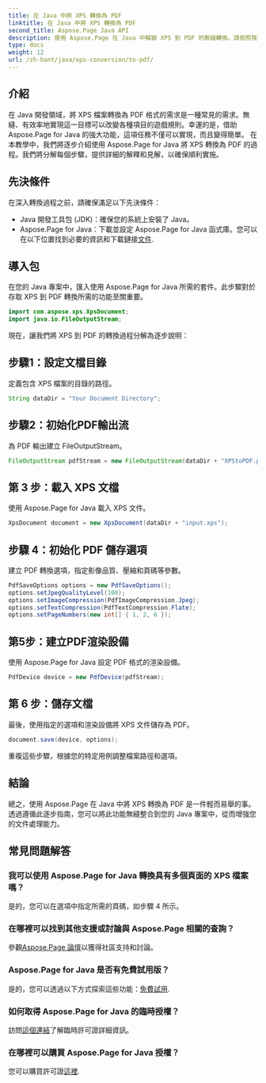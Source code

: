 ```yaml
---
title: 在 Java 中將 XPS 轉換為 PDF
linktitle: 在 Java 中將 XPS 轉換為 PDF
second_title: Aspose.Page Java API
description: 使用 Aspose.Page 在 Java 中解鎖 XPS 到 PDF 的無縫轉換。請依照我們的逐步指南進行高效率、精確的文件處理。
type: docs
weight: 12
url: /zh-hant/java/xps-conversion/to-pdf/
---
```

## 介紹
在 Java 開發領域，將 XPS 檔案轉換為 PDF 格式的需求是一種常見的需求。無縫、有效率地實現這一目標可以改變各種項目的遊戲規則。幸運的是，借助 Aspose.Page for Java 的強大功能，這項任務不僅可以實現，而且變得簡單。
在本教學中，我們將逐步介紹使用 Aspose.Page for Java 將 XPS 轉換為 PDF 的過程。我們將分解每個步驟，提供詳細的解釋和見解，以確保順利實施。
## 先決條件
在深入轉換過程之前，請確保滿足以下先決條件：
- Java 開發工具包 (JDK)：確保您的系統上安裝了 Java。
-  Aspose.Page for Java：下載並設定 Aspose.Page for Java 函式庫。您可以在以下位置找到必要的資訊和下載鏈接[文件](https://reference.aspose.com/page/java/).
## 導入包
在您的 Java 專案中，匯入使用 Aspose.Page for Java 所需的套件。此步驟對於存取 XPS 到 PDF 轉換所需的功能至關重要。
```java
import com.aspose.xps.XpsDocument;
import java.io.FileOutputStream;
```
現在，讓我們將 XPS 到 PDF 的轉換過程分解為逐步說明：
## 步驟1：設定文檔目錄
定義包含 XPS 檔案的目錄的路徑。
```java
String dataDir = "Your Document Directory";
```
## 步驟2：初始化PDF輸出流
為 PDF 輸出建立 FileOutputStream。
```java
FileOutputStream pdfStream = new FileOutputStream(dataDir + "XPStoPDF.pdf");
```
## 第 3 步：載入 XPS 文檔
使用 Aspose.Page for Java 載入 XPS 文件。
```java
XpsDocument document = new XpsDocument(dataDir + "input.xps");
```
## 步驟 4：初始化 PDF 儲存選項
建立 PDF 轉換選項，指定影像品質、壓縮和頁碼等參數。
```java
PdfSaveOptions options = new PdfSaveOptions();
options.setJpegQualityLevel(100);
options.setImageCompression(PdfImageCompression.Jpeg);
options.setTextCompression(PdfTextCompression.Flate);
options.setPageNumbers(new int[] { 1, 2, 6 });
```
## 第5步：建立PDF渲染設備
使用 Aspose.Page for Java 設定 PDF 格式的渲染設備。
```java
PdfDevice device = new PdfDevice(pdfStream);
```
## 第 6 步：儲存文檔
最後，使用指定的選項和渲染設備將 XPS 文件儲存為 PDF。
```java
document.save(device, options);
```
重複這些步驟，根據您的特定用例調整檔案路徑和選項。
## 結論
總之，使用 Aspose.Page 在 Java 中將 XPS 轉換為 PDF 是一件輕而易舉的事。透過遵循此逐步指南，您可以將此功能無縫整合到您的 Java 專案中，從而增強您的文件處理能力。

## 常見問題解答
### 我可以使用 Aspose.Page for Java 轉換具有多個頁面的 XPS 檔案嗎？
是的，您可以在選項中指定所需的頁碼，如步驟 4 所示。
### 在哪裡可以找到其他支援或討論與 Aspose.Page 相關的查詢？
參觀[Aspose.Page 論壇](https://forum.aspose.com/c/page/39)以獲得社區支持和討論。
### Aspose.Page for Java 是否有免費試用版？
是的，您可以透過以下方式探索這些功能：[免費試用](https://releases.aspose.com/).
### 如何取得 Aspose.Page for Java 的臨時授權？
訪問[這個連結](https://purchase.aspose.com/temporary-license/)了解臨時許可證詳細資訊。
### 在哪裡可以購買 Aspose.Page for Java 授權？
您可以購買許可證[這裡](https://purchase.aspose.com/buy).